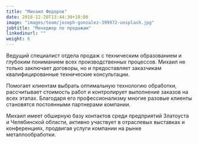 ```yaml
---
title: "Михаил Федоров"
date: 2018-12-20T13:44:30+10:00
image: "images/team/joseph-gonzalez-399972-unsplash.jpg"
jobtitle: "Менеджер по продажам"
linkedinurl: ""
weight: 6
---
```


Ведущий специалист отдела продаж с техническим образованием и глубоким пониманием всех производственных процессов. Михаил не только заключает договоры, но и предоставляет заказчикам квалифицированные технические консультации.

Помогает клиентам выбрать оптимальную технологию обработки, рассчитывает стоимость работ и контролирует выполнение заказов на всех этапах. Благодаря его профессионализму многие разовые клиенты становятся постоянными партнерами компании.

Михаил имеет обширную базу контактов среди предприятий Златоуста и Челябинской области, активно участвует в отраслевых выставках и конференциях, продвигая услуги компании на рынке металлообработки.
